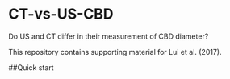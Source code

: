 # CT-vs-US-CBD
Do US and CT differ in their measurement of CBD diameter? 

This repository contains supporting material for Lui et al. (2017). 

##Quick start

##
